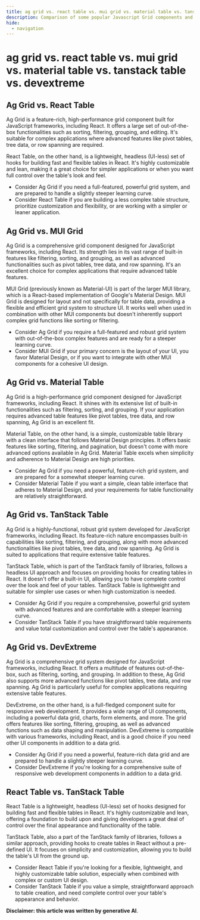 ```yaml
---
title: ag grid vs. react table vs. mui grid vs. material table vs. tanstack table vs. devextreme
description: Comparison of some popular Javascript Grid components and when you should use them.
hide:
  - navigation
---
```


# ag grid vs. react table vs. mui grid vs. material table vs. tanstack table vs. devextreme

## Ag Grid vs. React Table

Ag Grid is a feature-rich, high-performance grid component built for JavaScript frameworks, including React. It offers a large set of out-of-the-box functionalities such as sorting, filtering, grouping, and editing. It's suitable for complex applications where advanced features like pivot tables, tree data, or row spanning are required.

React Table, on the other hand, is a lightweight, headless (UI-less) set of hooks for building fast and flexible tables in React. It's highly customizable and lean, making it a great choice for simpler applications or when you want full control over the table's look and feel.

* Consider Ag Grid if you need a full-featured, powerful grid system, and are prepared to handle a slightly steeper learning curve.
* Consider React Table if you are building a less complex table structure, prioritize customization and flexibility, or are working with a simpler or leaner application.

## Ag Grid vs. MUI Grid

Ag Grid is a comprehensive grid component designed for JavaScript frameworks, including React. Its strength lies in its vast range of built-in features like filtering, sorting, and grouping, as well as advanced functionalities such as pivot tables, tree data, and row spanning. It's an excellent choice for complex applications that require advanced table features.

MUI Grid (previously known as Material-UI) is part of the larger MUI library, which is a React-based implementation of Google's Material Design. MUI Grid is designed for layout and not specifically for table data, providing a flexible and efficient grid system to structure UI. It works well when used in combination with other MUI components but doesn't inherently support complex grid functions like sorting or filtering.

* Consider Ag Grid if you require a full-featured and robust grid system with out-of-the-box complex features and are ready for a steeper learning curve.
* Consider MUI Grid if your primary concern is the layout of your UI, you favor Material Design, or if you want to integrate with other MUI components for a cohesive UI design.

## Ag Grid vs. Material Table

Ag Grid is a high-performance grid component designed for JavaScript frameworks, including React. It shines with its extensive list of built-in functionalities such as filtering, sorting, and grouping. If your application requires advanced table features like pivot tables, tree data, and row spanning, Ag Grid is an excellent fit.

Material Table, on the other hand, is a simple, customizable table library with a clean interface that follows Material Design principles. It offers basic features like sorting, filtering, and pagination, but doesn't come with more advanced options available in Ag Grid. Material Table excels when simplicity and adherence to Material Design are high priorities.

* Consider Ag Grid if you need a powerful, feature-rich grid system, and are prepared for a somewhat steeper learning curve.
* Consider Material Table if you want a simple, clean table interface that adheres to Material Design, and your requirements for table functionality are relatively straightforward.


## Ag Grid vs. TanStack Table

Ag Grid is a highly-functional, robust grid system developed for JavaScript frameworks, including React. Its feature-rich nature encompasses built-in capabilities like sorting, filtering, and grouping, along with more advanced functionalities like pivot tables, tree data, and row spanning. Ag Grid is suited to applications that require extensive table features.

TanStack Table, which is part of the TanStack family of libraries, follows a headless UI approach and focuses on providing hooks for creating tables in React. It doesn't offer a built-in UI, allowing you to have complete control over the look and feel of your tables. TanStack Table is lightweight and suitable for simpler use cases or when high customization is needed.

* Consider Ag Grid if you require a comprehensive, powerful grid system with advanced features and are comfortable with a steeper learning curve.
* Consider TanStack Table if you have straightforward table requirements and value total customization and control over the table's appearance.

## Ag Grid vs. DevExtreme

Ag Grid is a comprehensive grid system designed for JavaScript frameworks, including React. It offers a multitude of features out-of-the-box, such as filtering, sorting, and grouping. In addition to these, Ag Grid also supports more advanced functions like pivot tables, tree data, and row spanning. Ag Grid is particularly useful for complex applications requiring extensive table features.

DevExtreme, on the other hand, is a full-fledged component suite for responsive web development. It provides a wide range of UI components, including a powerful data grid, charts, form elements, and more. The grid offers features like sorting, filtering, grouping, as well as advanced functions such as data shaping and manipulation. DevExtreme is compatible with various frameworks, including React, and is a good choice if you need other UI components in addition to a data grid.

* Consider Ag Grid if you need a powerful, feature-rich data grid and are prepared to handle a slightly steeper learning curve.
* Consider DevExtreme if you're looking for a comprehensive suite of responsive web development components in addition to a data grid.


## React Table vs. TanStack Table

React Table is a lightweight, headless (UI-less) set of hooks designed for building fast and flexible tables in React. It's highly customizable and lean, offering a foundation to build upon and giving developers a great deal of control over the final appearance and functionality of the table.

TanStack Table, also a part of the TanStack family of libraries, follows a similar approach, providing hooks to create tables in React without a pre-defined UI. It focuses on simplicity and customization, allowing you to build the table's UI from the ground up. 

* Consider React Table if you're looking for a flexible, lightweight, and highly customizable table solution, especially when combined with complex or custom UI design.
* Consider TanStack Table if you value a simple, straightforward approach to table creation, and need complete control over your table's appearance and behavior.

**Disclaimer: this article was written by generative AI**.


